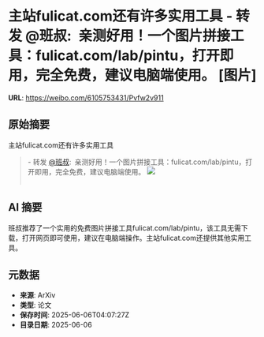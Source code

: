 # 主站fulicat.com还有许多实用工具 - 转发 @班叔:&ensp;亲测好用！一个图片拼接工具：fulicat.com/lab/pintu，打开即用，完全免费，建议电脑端使用。 [图片]

**URL**: https://weibo.com/6105753431/Pvfw2v911

## 原始摘要

主站fulicat.com还有许多实用工具<br><blockquote> - 转发 <a href="https://weibo.com/5198011111" target="_blank">@班叔</a>: 亲测好用！一个图片拼接工具：fulicat.com/lab/pintu，打开即用，完全免费，建议电脑端使用。 <img style="" src="https://tvax1.sinaimg.cn/large/005FMk8Tly1i24lxf5k5yj314w138gr8.jpg" referrerpolicy="no-referrer"><br><br></blockquote>

## AI 摘要

班叔推荐了一个实用的免费图片拼接工具fulicat.com/lab/pintu，该工具无需下载，打开网页即可使用，建议在电脑端操作。主站fulicat.com还提供其他实用工具。

## 元数据

- **来源**: ArXiv
- **类型**: 论文
- **保存时间**: 2025-06-06T04:07:27Z
- **目录日期**: 2025-06-06
